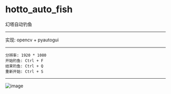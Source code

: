 # hotto_auto_fish
幻塔自动钓鱼
***
实现: opencv + pyautogui
***
```
分辨率: 1920 * 1080
开始钓鱼: Ctrl + F
结束钓鱼: Ctrl + Q
重新开始: Ctrl + S
```
***
![image](https://github.com/Mommm233/hotto_auto_fish/blob/main/img/show.gif)
